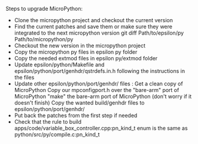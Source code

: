 Steps to upgrade MicroPython:
- Clone the micropython project and checkout the current version
- Find the current patches and save them or make sure they were integrated to the next micropython version
        git diff Path/to/epsilon/py Path/to/micropython/py
- Checkout the new version in the micropython project
- Copy the micropython py files in epsilon py folder
- Copy the needed extmod files in epsilon py/extmod folder
- Update epsilon/python/Makefile and epsilon/python/port/genhdr/qstrdefs.in.h following the instructions in the files
- Update other epsilon/python/port/genhdr/ files :
        Get a clean copy of MicroPython
        Copy our mpconfigport.h over the "bare-arm" port of MicroPython
        "make" the bare-arm port of MicroPython (don't worry if it doesn't finish)
        Copy the wanted build/genhdr files to epsilon/python/port/genhdr/
- Put back the patches from the first step if needed
- Check that the rule to build apps/code/variable_box_controller.cpp:pn_kind_t enum is the same as python/src/py/compile.c:pn_kind_t
